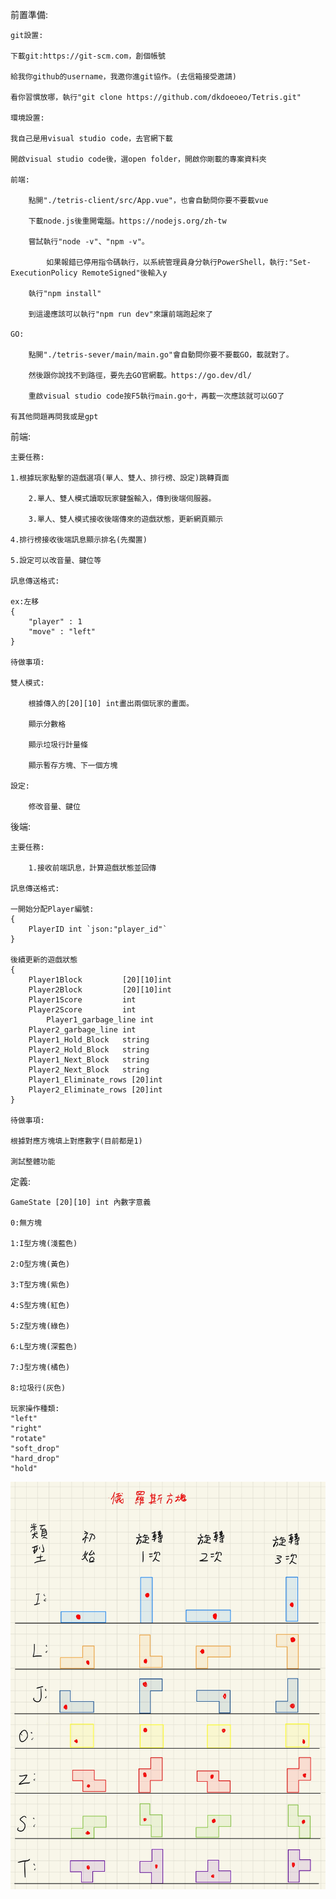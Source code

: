 前置準備:

    git設置:
        
	下載git:https://git-scm.com，創個帳號

	給我你github的username，我邀你進git協作。(去信箱接受邀請)

	看你習慣放哪，執行"git clone https://github.com/dkdoeoeo/Tetris.git"
    
    環境設置:

	我自己是用visual studio code，去官網下載

	開啟visual studio code後，選open folder，開啟你剛載的專案資料夾

	前端:

	    點開"./tetris-client/src/App.vue"，也會自動問你要不要載vue

	    下載node.js後重開電腦。https://nodejs.org/zh-tw

	    嘗試執行"node -v"、"npm -v"。
	    
    	    如果報錯已停用指令碼執行，以系統管理員身分執行PowerShell，執行:"Set-ExecutionPolicy RemoteSigned"後輸入y

	    執行"npm install"

	    到這邊應該可以執行"npm run dev"來讓前端跑起來了
	
	GO:

   	    點開"./tetris-sever/main/main.go"會自動問你要不要載GO，載就對了。
	
	    然後跟你說找不到路徑，要先去GO官網載。https://go.dev/dl/

	    重啟visual studio code按F5執行main.go十，再載一次應該就可以GO了

	有其他問題再問我或是gpt


前端:

    主要任務:

	1.根據玩家點擊的遊戲選項(單人、雙人、排行榜、設定)跳轉頁面
    
        2.單人、雙人模式讀取玩家鍵盤輸入，傳到後端伺服器。

        3.單人、雙人模式接收後端傳來的遊戲狀態，更新網頁顯示

	4.排行榜接收後端訊息顯示排名(先擱置)

	5.設定可以改音量、鍵位等

    訊息傳送格式:

	ex:左移
 	{
	    "player" : 1
	    "move" : "left"
	}

    待做事項:
	
	雙人模式:

		根據傳入的[20][10] int畫出兩個玩家的畫面。
	
		顯示分數格

		顯示垃圾行計量條

		顯示暫存方塊、下一個方塊
	
	設定:

		修改音量、鍵位
後端:

    主要任務:
    
        1.接收前端訊息，計算遊戲狀態並回傳

    訊息傳送格式:

	一開始分配Player編號:
	{
	    PlayerID int `json:"player_id"`
	}
	
	後續更新的遊戲狀態
	{
	    Player1Block         [20][10]int
	    Player2Block         [20][10]int
	    Player1Score         int
	    Player2Score         int
    	    Player1_garbage_line int
	    Player2_garbage_line int
	    Player1_Hold_Block   string
	    Player2_Hold_Block   string
	    Player1_Next_Block   string
	    Player2_Next_Block   string
	    Player1_Eliminate_rows [20]int
	    Player2_Eliminate_rows [20]int
	}

    待做事項:
	
	根據對應方塊填上對應數字(目前都是1)

	測試整體功能
	
定義:

    GameState [20][10] int 內數字意義

    0:無方塊

    1:I型方塊(淺藍色)

    2:O型方塊(黃色)

    3:T型方塊(紫色)

    4:S型方塊(紅色)

    5:Z型方塊(綠色)

    6:L型方塊(深藍色)

    7:J型方塊(橘色)

    8:垃圾行(灰色)

    玩家操作種類:
	"left"
	"right"
	"rotate"
	"soft_drop"
	"hard_drop"
	"hold"
![方塊示意圖](block_definition.jpg)

